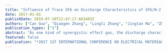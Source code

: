 ```yaml
---
title: "Influence of Trace SF6 on Discharge Characteristics of SF6/N-2 Gas Mixture under Lightning Impulse"
date: 2017-01-01
publishDate: 2019-07-10T12:47:17.663403Z
authors: ["Can Guo", "Qiaogen Zhang", "Lingli Zhang", "Jingtan Ma", "Zhicheng Wu", "Ming Chen"]
publication_types: ["1"]
abstract: "As one kind of synergistic effect gas, the discharge characteristics of SF6/N-2 gas mixtures would be influenced significantly by trace amounts of SF6. That is, the discharge characteristics of pure N-2 is quite different from that of SF6/N-2 gas mixtures with relatively low content of SF6. For the application of SF6/N-2 gas mixtures in power system equipment, this paper studied on the discharge characteristics of SF6/N-2 gas mixtures with low SF6 mixing ratio in extremely non-uniform electric field under positive and negative lightning impulse. Meanwhile, the characteristic of SF6/N-2 gas mixtures were compared with that of pure N-2 and SF6. The experimental results indicate that the 50% breakdown voltage increases linearly with the rise of gas pressure under negative lightning impulse, and the rising rate of breakdown voltage with pure N-2 is greater than SF6/N-2 gas mixtures even greater than pure SF6 gas. At high gas pressure, the 50% breakdown voltage of pure N-2 is higher than that of SF6/N-2 gas mixtures, that is to say, the negative synergistic effect appeared. Under positive lightning impulse, the influence of gas pressure on 50% breakdown voltage is weaker, but the N-curve characteristic appeared because of the effect space charge. Meanwhile, the negative synergistic effect also appeared under positive lightning impulse at high gas pressure. The experimental results indicate that the breakdown time delay of pure N-2 is much longer than that of SF6/N-2 gas mixtures with 1% SF6 mixing ratio because of the obvious difference between the formative time delay of N-2 and SF6/N-2 gas mixtures. The phenomenon of breakdown time delay demonstrates that the discharge form of N-2 is different from that of SF6/N-2 gas mixtures, that is to say, the streamer propagation changes to streamer-leader propagation."
featured: false
publication: "*2017 1ST INTERNATIONAL CONFERENCE ON ELECTRICAL MATERIALS AND POWER EQUIPMENT (ICEMPE)*"
---
```


